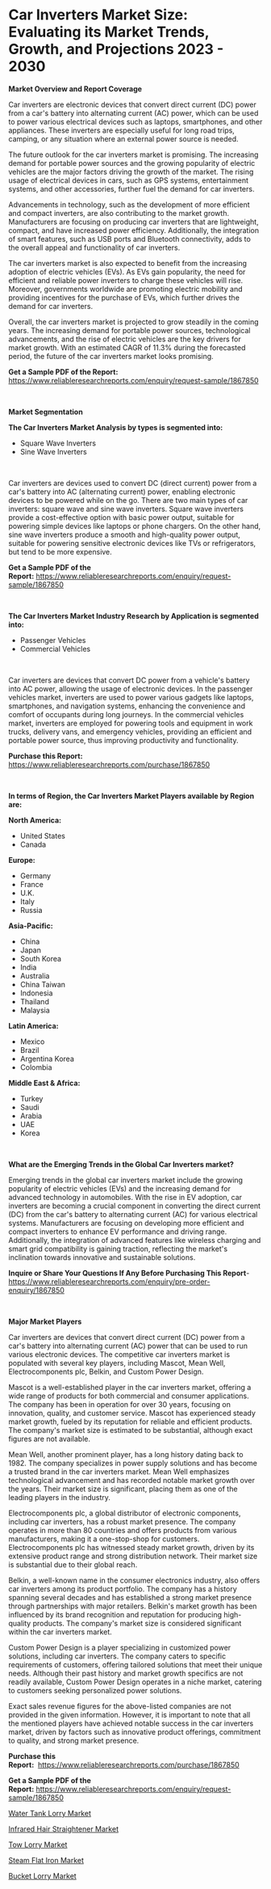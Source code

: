 <p><h1>Car Inverters Market Size: Evaluating its Market Trends, Growth, and Projections 2023 - 2030</h1></p><p><strong>Market Overview and Report Coverage</strong></p>
<p><p>Car inverters are electronic devices that convert direct current (DC) power from a car's battery into alternating current (AC) power, which can be used to power various electrical devices such as laptops, smartphones, and other appliances. These inverters are especially useful for long road trips, camping, or any situation where an external power source is needed.</p><p>The future outlook for the car inverters market is promising. The increasing demand for portable power sources and the growing popularity of electric vehicles are the major factors driving the growth of the market. The rising usage of electrical devices in cars, such as GPS systems, entertainment systems, and other accessories, further fuel the demand for car inverters.</p><p>Advancements in technology, such as the development of more efficient and compact inverters, are also contributing to the market growth. Manufacturers are focusing on producing car inverters that are lightweight, compact, and have increased power efficiency. Additionally, the integration of smart features, such as USB ports and Bluetooth connectivity, adds to the overall appeal and functionality of car inverters.</p><p>The car inverters market is also expected to benefit from the increasing adoption of electric vehicles (EVs). As EVs gain popularity, the need for efficient and reliable power inverters to charge these vehicles will rise. Moreover, governments worldwide are promoting electric mobility and providing incentives for the purchase of EVs, which further drives the demand for car inverters.</p><p>Overall, the car inverters market is projected to grow steadily in the coming years. The increasing demand for portable power sources, technological advancements, and the rise of electric vehicles are the key drivers for market growth. With an estimated CAGR of 11.3% during the forecasted period, the future of the car inverters market looks promising.</p></p>
<p><strong>Get a Sample PDF of the Report:</strong> <a href="https://www.reliableresearchreports.com/enquiry/request-sample/1867850">https://www.reliableresearchreports.com/enquiry/request-sample/1867850</a></p>
<p>&nbsp;</p>
<p><strong>Market Segmentation</strong></p>
<p><strong>The Car Inverters Market Analysis by types is segmented into:</strong></p>
<p><ul><li>Square Wave Inverters</li><li>Sine Wave Inverters</li></ul></p>
<p>&nbsp;</p>
<p><p>Car inverters are devices used to convert DC (direct current) power from a car's battery into AC (alternating current) power, enabling electronic devices to be powered while on the go. There are two main types of car inverters: square wave and sine wave inverters. Square wave inverters provide a cost-effective option with basic power output, suitable for powering simple devices like laptops or phone chargers. On the other hand, sine wave inverters produce a smooth and high-quality power output, suitable for powering sensitive electronic devices like TVs or refrigerators, but tend to be more expensive.</p></p>
<p><strong>Get a Sample PDF of the Report:</strong>&nbsp;<a href="https://www.reliableresearchreports.com/enquiry/request-sample/1867850">https://www.reliableresearchreports.com/enquiry/request-sample/1867850</a></p>
<p>&nbsp;</p>
<p><strong>The Car Inverters Market Industry Research by Application is segmented into:</strong></p>
<p><ul><li>Passenger Vehicles</li><li>Commercial Vehicles</li></ul></p>
<p>&nbsp;</p>
<p><p>Car inverters are devices that convert DC power from a vehicle's battery into AC power, allowing the usage of electronic devices. In the passenger vehicles market, inverters are used to power various gadgets like laptops, smartphones, and navigation systems, enhancing the convenience and comfort of occupants during long journeys. In the commercial vehicles market, inverters are employed for powering tools and equipment in work trucks, delivery vans, and emergency vehicles, providing an efficient and portable power source, thus improving productivity and functionality.</p></p>
<p><strong>Purchase this Report:</strong>&nbsp; <a href="https://www.reliableresearchreports.com/purchase/1867850">https://www.reliableresearchreports.com/purchase/1867850</a></p>
<p>&nbsp;</p>
<p><strong>In terms of Region, the Car Inverters Market Players available by Region are:</strong></p>
<p>
    <p> <strong> North America: </strong>
        <ul>
            <li>United States</li>
            <li>Canada</li>
        </ul>
        </p> 
    <p> <strong> Europe: </strong>
        <ul>
            <li>Germany</li>
            <li>France</li>
            <li>U.K.</li>
            <li>Italy</li>
            <li>Russia</li>
        </ul>
        </p> 
    <p> <strong> Asia-Pacific: </strong>
        <ul>
            <li>China</li>
            <li>Japan</li>
            <li>South Korea</li>
            <li>India</li>
            <li>Australia</li>
            <li>China Taiwan</li>
            <li>Indonesia</li>
            <li>Thailand</li>
            <li>Malaysia</li>
        </ul>
        </p> 
    <p> <strong> Latin America: </strong>
        <ul>
            <li>Mexico</li>
            <li>Brazil</li>
            <li>Argentina Korea</li>
            <li>Colombia</li>
        </ul>
        </p> 
    <p> <strong> Middle East & Africa: </strong>
        <ul>
            <li>Turkey</li>
            <li>Saudi</li>
            <li>Arabia</li>
            <li>UAE</li>
            <li>Korea</li>
        </ul>
    </p>
    </p>
<p>&nbsp;</p>
<p><strong>What are the Emerging Trends in the Global Car Inverters market?</strong></p>
<p><p>Emerging trends in the global car inverters market include the growing popularity of electric vehicles (EVs) and the increasing demand for advanced technology in automobiles. With the rise in EV adoption, car inverters are becoming a crucial component in converting the direct current (DC) from the car's battery to alternating current (AC) for various electrical systems. Manufacturers are focusing on developing more efficient and compact inverters to enhance EV performance and driving range. Additionally, the integration of advanced features like wireless charging and smart grid compatibility is gaining traction, reflecting the market's inclination towards innovative and sustainable solutions.</p></p>
<p><strong>Inquire or Share Your Questions If Any Before Purchasing This Report</strong>- <a href="https://www.reliableresearchreports.com/enquiry/pre-order-enquiry/1867850">https://www.reliableresearchreports.com/enquiry/pre-order-enquiry/1867850</a></p>
<p>&nbsp;</p>
<p><strong>Major Market Players</strong></p>
<p><p>Car inverters are devices that convert direct current (DC) power from a car's battery into alternating current (AC) power that can be used to run various electronic devices. The competitive car inverters market is populated with several key players, including Mascot, Mean Well, Electrocomponents plc, Belkin, and Custom Power Design.</p><p>Mascot is a well-established player in the car inverters market, offering a wide range of products for both commercial and consumer applications. The company has been in operation for over 30 years, focusing on innovation, quality, and customer service. Mascot has experienced steady market growth, fueled by its reputation for reliable and efficient products. The company's market size is estimated to be substantial, although exact figures are not available.</p><p>Mean Well, another prominent player, has a long history dating back to 1982. The company specializes in power supply solutions and has become a trusted brand in the car inverters market. Mean Well emphasizes technological advancement and has recorded notable market growth over the years. Their market size is significant, placing them as one of the leading players in the industry.</p><p>Electrocomponents plc, a global distributor of electronic components, including car inverters, has a robust market presence. The company operates in more than 80 countries and offers products from various manufacturers, making it a one-stop-shop for customers. Electrocomponents plc has witnessed steady market growth, driven by its extensive product range and strong distribution network. Their market size is substantial due to their global reach.</p><p>Belkin, a well-known name in the consumer electronics industry, also offers car inverters among its product portfolio. The company has a history spanning several decades and has established a strong market presence through partnerships with major retailers. Belkin's market growth has been influenced by its brand recognition and reputation for producing high-quality products. The company's market size is considered significant within the car inverters market.</p><p>Custom Power Design is a player specializing in customized power solutions, including car inverters. The company caters to specific requirements of customers, offering tailored solutions that meet their unique needs. Although their past history and market growth specifics are not readily available, Custom Power Design operates in a niche market, catering to customers seeking personalized power solutions.</p><p>Exact sales revenue figures for the above-listed companies are not provided in the given information. However, it is important to note that all the mentioned players have achieved notable success in the car inverters market, driven by factors such as innovative product offerings, commitment to quality, and strong market presence.</p></p>
<p><strong>Purchase this Report:</strong>&nbsp;&nbsp;<a href="https://www.reliableresearchreports.com/purchase/1867850">https://www.reliableresearchreports.com/purchase/1867850</a></p>
<p></p>
<p><strong>Get a Sample PDF of the Report:</strong>&nbsp;<a href="https://www.reliableresearchreports.com/enquiry/request-sample/1867850">https://www.reliableresearchreports.com/enquiry/request-sample/1867850</a></p>
<p><p><a href="https://github.com/YashRP12/Market-Research-Report-List-1/blob/main/water-tank-lorry-market.md">Water Tank Lorry Market</a></p><p><a href="https://www.linkedin.com/pulse/infrared-hair-straightener-market-size-growth-forecast-from-kmjfe/">Infrared Hair Straightener Market</a></p><p><a href="https://github.com/Chiragrp24/Market-Research-Report-List-1/blob/main/tow-lorry-market.md">Tow Lorry Market</a></p><p><a href="https://www.linkedin.com/pulse/steam-flat-iron-market-challenges-opportunities-growth-irhbe/">Steam Flat Iron Market</a></p><p><a href="https://github.com/Chiragrp25/Market-Research-Report-List-1/blob/main/bucket-lorry-market.md">Bucket Lorry Market</a></p></p>